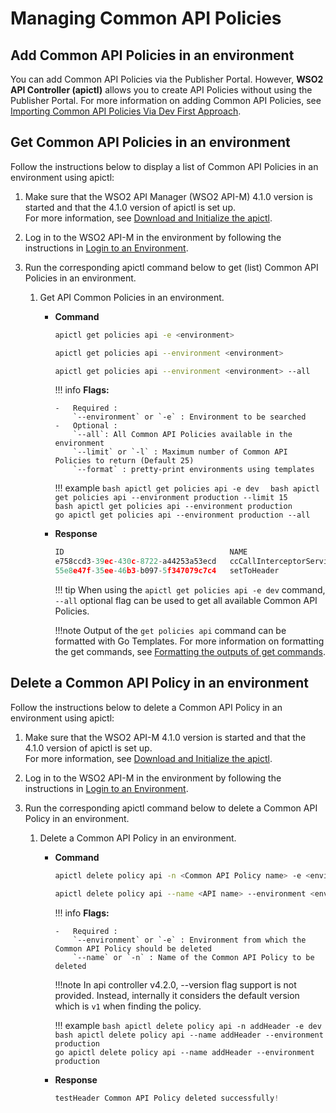 # Managing Common API Policies

## Add Common API Policies in an environment

You can add Common API Policies via the Publisher Portal.
However, **WSO2 API Controller (apictl)** allows you to create API Policies without using the Publisher Portal. For more information on adding Common API Policies, see [Importing Common API Policies Via Dev First Approach]({{base_path}}/install-and-setup/setup/api-controller/managing-apis-api-products/importing-common-api-policies-via-dev-first-approach).

## Get Common API Policies in an environment

Follow the instructions below to display a list of Common API Policies in an environment using apictl:

1.  Make sure that the WSO2 API Manager (WSO2 API-M) 4.1.0 version is started and that the 4.1.0 version of apictl is set up.   
     For more information, see [Download and Initialize the apictl]({{base_path}}/install-and-setup/setup/api-controller/getting-started-with-wso2-api-controller/#download-and-initialize-the-apictl).
2.  Log in to the WSO2 API-M in the environment by following the instructions in [Login to an Environment]({{base_path}}/install-and-setup/setup/api-controller/getting-started-with-wso2-api-controller/#login-to-an-environment).
3.  Run the corresponding apictl command below to get (list) Common API Policies in an environment.

    1. Get API Common Policies in an environment.

        -   **Command**
            ``` bash
            apictl get policies api -e <environment>
            ```
            ``` bash
            apictl get policies api --environment <environment>
            ```
            ``` bash
            apictl get policies api --environment <environment> --all 
            ```

            !!! info
                **Flags:**  
                
                -   Required :  
                    `--environment` or `-e` : Environment to be searched  
                -   Optional :
                    `--all`: All Common API Policies available in the environment
                    `--limit` or `-l` : Maximum number of Common API Policies to return (Default 25)
                    `--format` : pretty-print environments using templates

            !!! example
                ```bash
                apictl get policies api -e dev 
                ```
                ```bash
                apictl get policies api --environment production --limit 15 
                ```    
                ```bash
                apictl get policies api --environment production
                ```  
                ```go
                apictl get policies api --environment production --all 
                ```  

        -   **Response**

            ```go
            ID                                     NAME                       Display NAME               CATEGORY            APPLICABLE FLOWS     SUPPORTED GATEWAYS
            e758ccd3-39ec-430c-8722-a44253a53ecd   ccCallInterceptorService   Call Interceptor Service   Mediation           [request response]   [ChoreoConnect]
            55e8e47f-35ee-46b3-b097-5f347079c7c4   setToHeader                Set To Header              Mediation           [request]            [Synapse]
            ```
            
            !!! tip 
                When using the `apictl get policies api -e dev` command, `--all` optional flag can be used to 
                get all available Common API Policies.

            !!!note
                Output of the `get policies api` command can be formatted with Go Templates. For more information on formatting the get commands, see [Formatting the outputs of get commands]({{base_path}}/install-and-setup/setup/api-controller/advanced-topics/formatting-the-output-of-get-command).
               

## Delete a Common API Policy in an environment

Follow the instructions below to delete a Common API Policy in an environment using apictl:

1.  Make sure that the WSO2 API-M 4.1.0 version is started and that the 4.1.0 version of apictl is set up.   
For more information, see [Download and Initialize the apictl]({{base_path}}/install-and-setup/setup/api-controller/getting-started-with-wso2-api-controller/#download-and-initialize-the-apictl).
2.  Log in to the WSO2 API-M in the environment by following the instructions in [Login to an Environment]({{base_path}}/install-and-setup/setup/api-controller/getting-started-with-wso2-api-controller/#login-to-an-environment).
3.  Run the corresponding apictl command below to delete a Common API Policy in an environment.

    1. Delete a Common API Policy in an environment.

        -   **Command**
            ``` bash
            apictl delete policy api -n <Common API Policy name> -e <environment>
            ```
            ``` bash
            apictl delete policy api --name <API name> --environment <environment> 
            ```

            !!! info
                **Flags:**  
                
                -   Required :  
                    `--environment` or `-e` : Environment from which the Common API Policy should be deleted  
                    `--name` or `-n` : Name of the Common API Policy to be deleted  

            !!!note
                In api controller v4.2.0, --version flag support is not provided. Instead, internally it considers the default version which is `v1` when finding the policy.

            !!! example
                ```bash
                apictl delete policy api -n addHeader -e dev
                ```
                ```bash
                apictl delete policy api --name addHeader --environment production 
                ```    
                ```go
                apictl delete policy api --name addHeader --environment production
                ```  

        -   **Response**

            ```go
            testHeader Common API Policy deleted successfully!
            ```